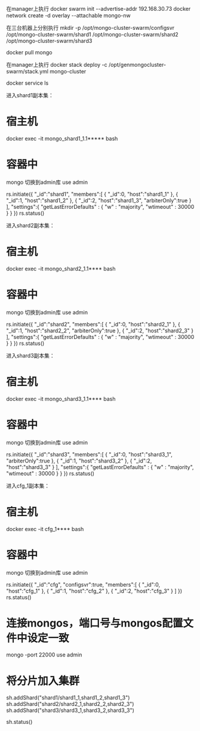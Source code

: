 在manager上执行
docker swarm init --advertise-addr  192.168.30.73
docker network create -d overlay --attachable mongo-nw

在三台机器上分别执行
mkdir -p /opt/mongo-cluster-swarm/configsvr /opt/mongo-cluster-swarm/shard1 /opt/mongo-cluster-swarm/shard2 /opt/mongo-cluster-swarm/shard3

docker pull mongo


在manager上执行
docker stack deploy -c /opt/genmongocluster-swarm/stack.yml mongo-cluster

docker service ls


进入shard1副本集：
# 宿主机
docker exec -it mongo_shard1_1.1***** bash
# 容器中
mongo
切换到admin库
use admin

rs.initiate({
    "_id":"shard1",
    "members":[
        {
            "_id":0,
            "host":"shard1_1"
        },
        {
            "_id":1,
            "host":"shard1_2"
        },
        {
            "_id":2,
            "host":"shard1_3",
            "arbiterOnly":true
        }
    ],
    "settings":{
        "getLastErrorDefaults" :
            {
                "w" : "majority",
                "wtimeout" : 30000
            }
    }
})
rs.status()


进入shard2副本集：
# 宿主机
docker exec -it mongo_shard2_1.1**** bash
# 容器中
mongo
切换到admin库
use admin

rs.initiate({
    "_id":"shard2",
    "members":[
        {
            "_id":0,
            "host":"shard2_1"
        },
        {
            "_id":1,
            "host":"shard2_2",
            "arbiterOnly":true
        },
        {
            "_id":2,
            "host":"shard2_3"
        }
    ],
    "settings":{
        "getLastErrorDefaults" :
            {
                "w" : "majority",
                "wtimeout" : 30000
            }
    }
})
rs.status()


进入shard3副本集：
# 宿主机
docker exec -it mongo_shard3_1.1**** bash
# 容器中
mongo
切换到admin库
use admin

rs.initiate({
    "_id":"shard3",
    "members":[
        {
            "_id":0,
            "host":"shard3_1",
            "arbiterOnly":true
        },
        {
            "_id":1,
            "host":"shard3_2"
        },
        {
            "_id":2,
            "host":"shard3_3"
        }
    ],
    "settings":{
        "getLastErrorDefaults" :
            {
                "w" : "majority",
                "wtimeout" : 30000
            }
    }
})
rs.status()


进入cfg_1副本集：
# 宿主机
docker exec -it cfg_1**** bash
# 容器中
mongo
切换到admin库
use admin

rs.initiate({
    "_id":"cfg",
    "configsvr":true,
    "members":[
        {
            "_id":0,
            "host":"cfg_1"
        },
        {
            "_id":1,
            "host":"cfg_2"
        },
        {
            "_id":2,
            "host":"cfg_3"
        }
    ]
})
rs.status()



# 连接mongos，端口号与mongos配置文件中设定一致

mongo -port 22000
use admin
# 将分片加入集群

sh.addShard("shard1/shard1_1,shard1_2,shard1_3")
sh.addShard("shard2/shard2_1,shard2_2,shard2_3")
sh.addShard("shard3/shard3_1,shard3_2,shard3_3")

sh.status()